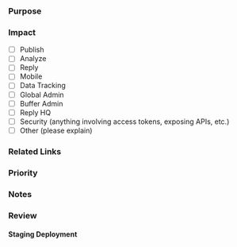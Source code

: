 ### Purpose
<!-- _High level description of what the new or modified functionality is._ -->

### Impact
<!-- _What products/areas are potentially impacted by these changes?_ -->
- [ ] Publish
- [ ] Analyze
- [ ] Reply
- [ ] Mobile
- [ ] Data Tracking
- [ ] Global Admin
- [ ] Buffer Admin
- [ ] Reply HQ
- [ ] Security (anything involving access tokens, exposing APIs, etc.)
- [ ] Other (please explain)

### Related Links 
<!-- _JIRA tickets, other PRs, Paper docs, etc._ -->

### Priority
<!-- _If you're someone outside of the Core team, please describe the priority of this work for your product team.  For example is it blocking some other high priority work, is it a critical bug fix, is it needed for a scheduled release in a week, etc._ -->

### Notes

### Review

#### Staging Deployment

<!--
### Instructions for Folks Outside of Core Creating PRs
- Please add at least one Core engineer as a reviewer
- Be sure to fill in the Purpose, Impact, and Priority sections above
- Ping the Core team in Slack (you can use @-core in #collab-analyze-core, #collab-reply-core, or #prod-core depending on what team you're in) to give a heads up that the PR is ready for review.  If the change is urgent/critical, include this context.
- Wait for a Core engineer to get back to you.  If the scope of the changes feels small and the risk feels low, the Core team may give you the green light to go ahead and merge the changes now and we'll circle back with the review afterwards.  If the changes feel more risky or have a broader impact, we may ask that you wait to merge the changes until someone from Core has had a chance to review the changes.
- After your changes have been merged and deployed, please monitor Bugsnag to see if any new errors are reported.
-->
<!--
### Instructions for Core Engineers Added As Reviewers For PRs Created by Folks Outside of Core
- When a request for a code review comes in, do a quick assessment of whether this is a PR that Core needs to review before merging, and let the engineer know.
- If the change does require a Core engineer to do a code review before merging, work with the engineer (and the EMs/PMs if necessary) to determine the priority of this code review relative to Core's current priorities.  Clearly set expectations with the requestor about when the review will be completed.
- Review all code changes through the same lens as if the Core team were making these changes.  Remember that not all teams operate with the same processes depending on the lifecycle phase that their product is in, and that Core services shared between products need to be held to a quality bar that serves each of those products. 
-->

